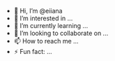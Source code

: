 - 👋 Hi, I’m @eiiana
- 👀 I’m interested in ...
- 🌱 I’m currently learning ...
- 💞️ I’m looking to collaborate on ...
- 📫 How to reach me ...
- ⚡ Fun fact: ...

<!---
eiiana/eiiana is a ✨ special ✨ repository because its `README.md` (this file) appears on your GitHub profile.
You can click the Preview link to take a look at your changes.
--->
